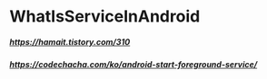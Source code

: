 # WhatIsServiceInAndroid




##### https://hamait.tistory.com/310
##### https://codechacha.com/ko/android-start-foreground-service/
##### 
##### 
